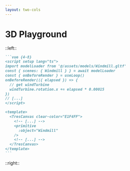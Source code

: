 ```yaml
---
layout: two-cols
---
```


# 3D Playground

::left::

<PlaygroundHeadlines :step="10" />

````md magic-move {lines: true}
```vue {4-8}
<script setup lang="ts">
import modelLoader from '@/assets/models/Windmill.gltf'
const { scenes: { Windmill } } = await modelLoader
const { onBeforeRender } = useLoop()
onBeforeRender(({ elapsed }) => {
  // get windTurbine
  windTurbine.rotation.x += elapsed * 0.00015
})
// [...]
</script>

<template>
  <TresCanvas clear-color="E1F4FF">
    <!-- [...] -->
    <primitive
      :object="Windmill"
    />
    <!-- [...] -->
  </TresCanvas>
</template>
```
````

::right::

<BrowserWrapper max-height background="#E1F4FF">
  <ZligIframe url="?world&models&animations" />
</BrowserWrapper>
